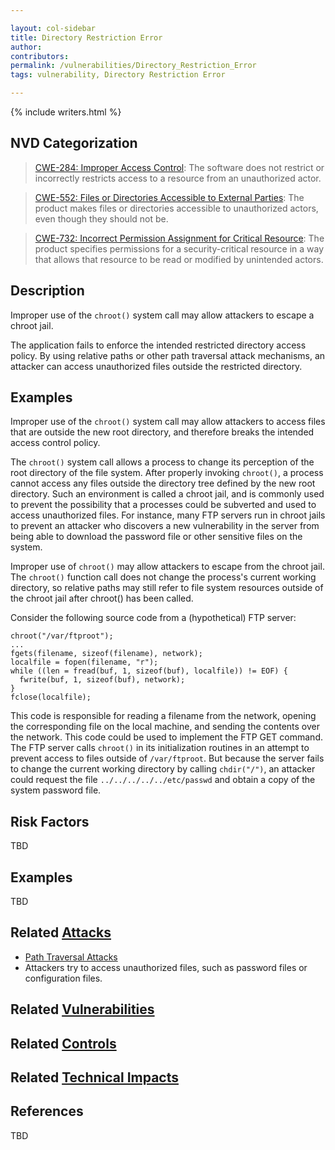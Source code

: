```yaml
---

layout: col-sidebar
title: Directory Restriction Error
author:
contributors:
permalink: /vulnerabilities/Directory_Restriction_Error
tags: vulnerability, Directory Restriction Error

---
```


{% include writers.html %}

## NVD Categorization

> [CWE-284: Improper Access Control](https://cwe.mitre.org/data/definitions/284.html): The software does not restrict or incorrectly restricts access to a resource from an unauthorized actor.

> [CWE-552: Files or Directories Accessible to External Parties](https://cwe.mitre.org/data/definitions/552.html): The product makes files or directories accessible to unauthorized actors, even though they should not be.

> [CWE-732: Incorrect Permission Assignment for Critical Resource](https://cwe.mitre.org/data/definitions/732.html): The product specifies permissions for a security-critical resource in a way that allows that resource to be read or modified by unintended actors.

## Description

Improper use of the `chroot()` system call may allow attackers to escape a chroot jail.

The application fails to enforce the intended restricted directory access policy. By using relative paths or other path traversal attack mechanisms, an attacker can access unauthorized files outside the restricted directory.

## Examples

Improper use of the `chroot()` system call may allow attackers to access files that are outside the new root directory, and therefore breaks the intended access control policy.

The `chroot()` system call allows a process to change its perception of the root directory of the file system. After properly invoking `chroot()`, a process cannot access any files outside the directory tree defined by the new root directory. Such an environment is called a chroot jail, and is commonly used to prevent the possibility that a processes could be subverted and used to access unauthorized files. For instance, many FTP servers run in chroot jails to prevent an attacker who discovers a new vulnerability in the server from being able to download the password file or other sensitive files on the system.

Improper use of `chroot()` may allow attackers to escape from the chroot jail. The `chroot()` function call does not change the process's current working directory, so relative paths may still refer to file system resources outside of the chroot jail after chroot() has been called.

Consider the following source code from a (hypothetical) FTP server:

```
chroot("/var/ftproot");
...
fgets(filename, sizeof(filename), network);
localfile = fopen(filename, "r");
while ((len = fread(buf, 1, sizeof(buf), localfile)) != EOF) {
  fwrite(buf, 1, sizeof(buf), network);
}
fclose(localfile);
```

This code is responsible for reading a filename from the network, opening the corresponding file on the local machine, and sending the contents over the network. This code could be used to implement the FTP GET command. The FTP server calls `chroot()` in its initialization routines in an attempt to prevent access to files outside of `/var/ftproot`. But because the server fails to change the current working directory by calling `chdir("/")`, an attacker could request the file `../../../../../etc/passwd` and obtain a copy of the system password file.

## Risk Factors

TBD

## Examples

TBD

## Related [Attacks](../attacks/)

- [Path Traversal Attacks](../attacks/Path_Traversal_Attacks)
- Attackers try to access unauthorized files, such as password files or configuration files.

## Related [Vulnerabilities](../vulnerabilities/)

## Related [Controls](../controls/)

## Related [Technical Impacts](Technical_Impacts "wikilink")

## References

TBD
